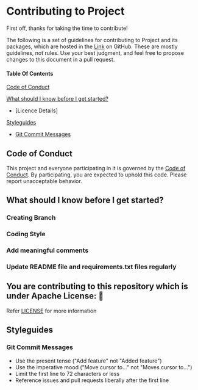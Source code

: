 # Contributing to Project

First off, thanks for taking the time to contribute!

The following is a set of guidelines for contributing to Project and its packages, which are hosted in the [Link](https://github.com/dhruvil009/HW01) on GitHub. These are mostly guidelines, not rules. Use your best judgment, and feel free to propose changes to this document in a pull request.

#### Table Of Contents

[Code of Conduct](#code-of-conduct)

[What should I know before I get started?](#what-should-i-know-before-i-get-started)
  * [Licence Details]

[Styleguides](#styleguides)
  * [Git Commit Messages](#git-commit-messages)


## Code of Conduct

This project and everyone participating in it is governed by the [Code of Conduct](https://github.com/dhruvil009/HW01/blob/master/CODE_OF_CONDUCT.md). By participating, you are expected to uphold this code. Please report unacceptable behavior.

## What should I know before I get started?

### Creating Branch
### Coding Style
### Add meaningful comments
### Update README file and requirements.txt files regularly


## You are contributing to this repository which is under Apache License: 🏅
Refer [LICENSE](https://github.com/dhruvil009/HW01/blob/master/LICENSE) for more information

## Styleguides

### Git Commit Messages

* Use the present tense ("Add feature" not "Added feature")
* Use the imperative mood ("Move cursor to..." not "Moves cursor to...")
* Limit the first line to 72 characters or less
* Reference issues and pull requests liberally after the first line
